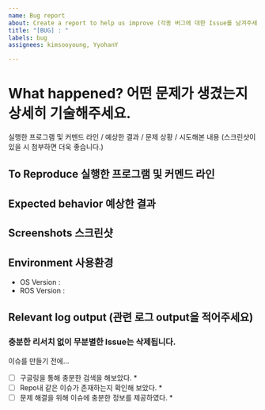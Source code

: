 ```yaml
---
name: Bug report
about: Create a report to help us improve (각종 버그에 대한 Issue를 남겨주세요)
title: "[BUG] : "
labels: bug
assignees: kimsooyoung, YyohanY

---
```


# **What happened? 어떤 문제가 생겼는지 상세히 기술해주세요.**
실행한 프로그램 및 커멘드 라인 / 예상한 결과 / 문제 상황 / 시도해본 내용 (스크린샷이 있을 시 첨부하면 더욱 좋습니다.)

## **To Reproduce 실행한 프로그램 및 커멘드 라인**

## **Expected behavior 예상한 결과**

## **Screenshots 스크린샷**

## **Environment 사용환경**
 - OS Version : 
 - ROS Version :

## **Relevant log output (관련 로그 output을 적어주세요)**

### **충분한 리서치 없이 무분별한 Issue는 삭제됩니다.**
이슈를 만들기 전에...
- [ ] 구글링을 통해 충분한 검색을 해보았다. *
- [ ] Repo내 같은 이슈가 존재하는지 확인해 보았다. *
- [ ] 문제 해결을 위해 이슈에 충분한 정보를 제공하였다. *
